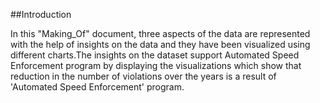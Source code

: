 
##Introduction

In this "Making_Of" document, three aspects of the data are represented with the help of insights on the data and they have been visualized using different charts.The insights on the dataset support Automated Speed Enforcement program by displaying the visualizations which show that reduction in the number of violations over the years is a result of 'Automated Speed Enforcement' program.
